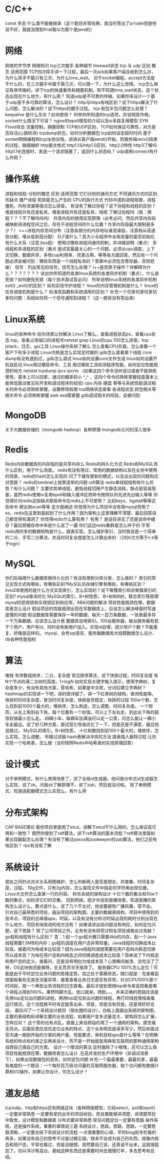 # C/C++
const
多态
什么类不能被继承（这个题目非常经典，我当时答出了private但是他说不好，我就没想到final我以为那个是java的）

# 网络
网络的字节序
网络知识 tcp三次握手 各种细节 timewait状态
tcp 与 udp 区别 概念 适用范围
TCP四次挥手讲一下过程，最后一次ack如果客户端没收到怎么办，为什么挥手不能只有三次，为什么time_wait。
对于socket编程，accept方法是干什么的，在三次握手中属于第几次，可以猜一下，为什么这么觉得。
tcp怎么保证有序传输的，讲下tcp的快速重传和拥塞机制，知不知道time_wait状态，这个状态出现在什么地方，有什么用？
知道udp是不可靠的传输，如果你来设计一个基于udp差不多可靠的算法，怎么设计？
http与https有啥区别？说下https解决了什么问题，怎么解决的？说下https的握手过程。
tcp 粘包半包问题怎么处理？
keepalive 是什么东东？如何使用？
列举你所知道的tcp选项，并说明其作用。
socket什么情况下可读？
nginx的epoll模型的介绍以及io多路复用模型
SYN Flood攻击
流量控制，拥塞控制
TCP和UDP区别，TCP如何保证可靠性，对方是否存活(心跳检测)
tcpdump抓包，如何分析数据包
tcp如何设定超时时间
基于socket网络编程和tcp/ip协议栈，讲讲从客户端send()开始，到服务端recv()结束的过程，越细越好
http报文格式
http1.1与http1.0区别，http2.0特性
http3了解吗
http1.1长连接时，发送一个请求阻塞了，返回什么状态码？
udp调用connect有什么作用？
# 操作系统
进程和线程-分别的概念 区别 适用范围 它们分别的通讯方式 不同通讯方式的区别优缺点
僵尸进程
死锁是怎么产生的
CPU的执行方式
代码中遇到进程阻塞，进程僵死，内存泄漏等情况怎么排查。
有没有了解过协程？说下协程和线程的区别？
堆是线程共有还是私有，堆是进程共有还是私有，栈呢
了解过协程吗（我：携程？？？不了解呜呜呜）
共享内存的使用实现原理（必考必问，然后共享内存段被映射进进程空间之后，存在于进程空间的什么位置？共享内存段最大限制是多少？）
c++进程内存空间分布（注意各部分的内存地址谁高谁低，注意栈从高道低分配，堆从低到高分配）
ELF是什么？其大小与程序中全局变量的是否初始化有什么关系（注意.bss段）
使用过哪些进程间通讯机制，并详细说明（重点）
多线程和多进程的区别（重点 面试官最最关心的一个问题，必须从cpu调度，上下文切换，数据共享，多核cup利用率，资源占用，等等各方面回答，然后有一个问题必须会被问到：哪些东西是一个线程私有的？答案中必须包含寄存器，否则悲催）
信号：列出常见的信号，信号怎么处理？
i++是否原子操作？并解释为什么？？？？？？？
说出你所知道的各类linux系统的各类同步机制（重点），什么是死锁？如何避免死锁（每个技术面试官必问）
列举说明linux系统的各类异步机制
exit() _exit()的区别？
如何实现守护进程？
linux的内存管理机制是什么？
linux的任务调度机制是什么？
标准库函数和系统调用的区别？
补充一个坑爹坑爹坑爹坑爹的问题：系统如何将一个信号通知到进程？（这一题哥没有答出来）
# Linux系统
linux的各种命令 给你场景让你解决
Linux了解么，查看进程状态ps，查看cpu状态 top。查看占用端口的进程号netstat grep
Linux的cpu 100怎么排查，top jstack，日志，gui工具
Linux操作系统了解么
怎么查看CPU负载，怎么查看一个客户下有多少进程
Linux内核是怎么实现定时器的
gdb怎么查看某个线程
core dump有没有遇到过，gdb怎么调试
linux如何设置core文件生成
linux如何设置开机自启动
linux用过哪些命令、工具
用过哪些工具检测程序性能，如何定位性能瓶颈的地方
netstat tcpdump ipcs ipcrm （如果这四个命令没听说过或者不能熟练使用，基本上可以回家，通过的概率较小 ^_^ ，这四个命令的熟练掌握程度基本上能体现面试者实际开发和调试程序的经验)
cpu 内存 硬盘 等等与系统性能调试相关的命令必须熟练掌握，设置修改权限 tcp网络状态查看 各进程状态 抓包相关等相关命令 必须熟练掌握
awk sed需掌握
gdb调试相关的经验，会被问到
# MongoDB
关于大数据存储的（mongodb hadoop）各种原理 mongodb又问的深入很多
# Redis
Redis内存数据库的内存指的是共享内存么
Redis的持久化方式
Redis和MySQL有什么区别，用于什么场景。
redis有没有用过，常用的数据结构以及在业务中使用的场景，redis的hash怎么实现的
问了下缓存更新的模式，以及会出现的问题和应对思路？
redis的sentinel上投票选举的问题 raft算法
redis单线程结构有什么优势？有什么问题？ 主要优势单线程，避免线程切换产生静态消耗，缺点是容易阻塞，虽然redis使用io复用epoll和输入缓冲区把命令按照队列先进先出输入等等
你觉得针对redis这些缺点那些命令在redis上不可使用？ 比如keys、hgetall等等这些命令 建议用scan等等 这方面阐述
你觉得为什么项目中没有用mysql而用了es，redis在这里到底起到了什么作用？因为架构上这里理解不清楚，最后回答自己都觉得有漏洞了
你觉得redis什么算有用？ 有用？ 是说存进去了还是说命中缓存？最后把缓存命中率是什么说了一遍
你们这边redis集群是怎么样子的
平常redis用的多的数据结构是什么，跳表实现，怎么维护索引，当时我说是一个简单的二分，手写二分算法，并且时间复杂度是怎么计算出来的 （2的k次方等于n k等于logn）
# MySQL
你们后端用什么数据库做持久化的？有没有用到分库分表，怎么做的？
索引的常见实现方式有哪些，有哪些区别?MySQL的存储引擎有哪些，有哪些区别？InnoDB使用的是什么方式实现索引，怎么实现的？说下聚簇索引和非聚簇索引的区别?
mysql查询优化
MySQL的索引，B+树性质。
B+树和B树，联合索引等原理
mysql的悲观锁和乐观锁区别和应用，ABA问题的解决
项目性能瓶颈在哪，数据库表怎么设计
假设项目的性能瓶颈出现在写数据库上，应该怎么解决峰值时写速度慢的问题
假设数据库需要保存一年的数据，每天一百万条数据，一张表最多存一千万条数据，应该怎么设计表
数据库自增索引。100台服务器，每台服务器有若干个用户，用户有id，同时会有新用户加入。实现id自增，统计用户个数？不能重复，好像是这样的。
mysql，会考sql语言，服务器数据库大规模数据怎么设计，db各种性能指标
# 算法
堆栈
有序数组排序，二分，复杂度
常见排序算法，说下快排过程，时间复杂度
有N个节点的满二叉树的高度。1+logN
如何实现关键字输入提示，使用字典树，复杂度多少，有没有其他方案，答哈希，如果是中文呢，分词后建立字典树？
hashmap的实现讲一下吧，讲的很详细了。讲一下红黑树的结构，查询性能等。
快排的时间复杂度，冒泡时间复杂度，快排是否稳定，快排的过程
100w个数，怎么找到前1000个最大的，堆排序，怎么构造，怎么调整，时间复杂度。
一个矩阵，从左上角到右下角，每个位置有一个权值。可以上下左右走，到达右下角的路径权值最小怎么走。
四辆小车，每辆车加满油可以走一公里，问怎么能让一辆小车走最远。说了好几种方案，面试官引导我优化了一下，但是还是不满意，最后他说跳过。
MySQL的索引，B+树性质。
十亿和数找到前100个最大的，堆排序，怎么实现，怎么调整。
布隆过滤器
hash表解决冲突的方法
跳表插入删除过程
让你实现一个哈希表，怎么做（当时按照Redis中哈希表的实现原理回答）
# 设计模式
对于单例模式，有什么使用场景了，讲了全局id生成器，他问我分布式id生成器怎么实现，说了zk，问我zk了解原理不，讲了zab，然后就没问啦。
除了单例模式，知道适配器模式怎么实现么，有什么用
# 分布式架构
CAP BASE理论
看你项目里面用了etcd，讲解下etcd干什么用的，怎么保证高可用和一致性？
既然你提到了raft算法，讲下raft算法的基本流程？raft算法里面如果出现脑裂怎么处理？有没有了解过paxos和zookeeper的zab算法，他们之前有啥区别？
rpc有没有了解
# 系统设计
朋友之间的点对点关系用图维护，怎么判断两人是否是朋友，并查集，时间复杂度，过程。
10g文件，只有2g内存，怎么查找文件中指定的字符串出现位置。
Linux大文件怎么查某一行的内容。
秒杀系统的架构设计
十亿个数的集合和10w个数的集合，如何求它们的交集。
回到网络，刚才你说到直播场景，知道直播的架构怎么设计么，要点是什么，说了几个不太对，他说要避免广播风暴，答不会。
针对自己最熟悉的项目，画出项目的架构图，主要的数据表结构，项目中使用到的技术点，项目的总峰值qps，时延，以及有没有分析过时延出现的耗时分别出现在什么地方，项目有啥改进的地方没有？
如果请求出现问题没有响应，如何定位问题，说下思路？
除了公司项目之外，业务有没有研究过知名项目或做出过贡献？
go程和线程有什么区别？ 答：1 起一个go程大概只需要4kb的内存，起一个Java线程需要1.5MB的内存；go程的调度在用户态非常轻量，Java线程的切换成本比较高。接着问为啥成本比较高？因为Java线程的调度需要在用户态和内核态切换所以成本高？为啥在用户态和内核态之间切换调度成本比较高？简单说了下内核态和用户态的定义。接着问，还是没有明白为啥成本高？心里瞬间崩溃，没完没了了呀，OS这块依旧是痛呀，支支吾吾半天放弃了。
服务器CPU 100%怎么定位？可能是由于平时定位业务问题的思维定势，加之处于蒙蔽状态，随口就是：先查看监控面板看有无突发流量异常，接着查看业务日志是否有异常，针对CPU100%那个时间段，取一个典型业务流程的日志查看。最后才提到使用top命令来监控看是哪个进程占用到100%。果然阵脚大乱，张口就来，捂脸。。。 本来正确的思路应该是先用top定位出问题的进程，再用top定位到出问题的线程，再打印线程堆栈查看运行情况，这个流程换平时肯定能答出来，但是，但是没有但是。还是得好好总结。
最后问了一个系统设计题目（朋友圈的设计），白板上面画出系统的架构图，主要的表结构和讲解主要的业务流程，如果用户变多流量变大，架构将怎么扩展，怎样应对？ 这个答的也有点乱，直接上来自顾自的用了一个通用的架构，感觉毫无亮点。后面反思应该先定位业务的特点，这个业务明显是读多写少，然后和面试官沟通一期刚开始的方案的用户量，性能要求，单机目标qps是什么等等？在明确系统的特点和约束之后再来设计，而不是一开始就是用典型互联网的那种通用架构自顾自己搞自己的方案。
设计一个限流的算法
定时器除了小根堆，还可以怎么做
项目性能瓶颈在哪，数据库表怎么设计
.在高并发的生产环境中（非调试场景下），如果出现数据包的丢失，如何定位问题
补充一个最最重要，最最坑爹，最最有难度的一个题目：一个每秒百万级访问量的互联网服务器，每个访问都有数据计算和I/O操作，如果让你设计，你怎么设计？
# 道友总结
tcp/udp，http和https还有网络这块（各种网络模型，已经select，poll和epoll）一定要非常熟悉
一定要有拿的出手的项目经验，而且要能够讲清楚，讲清楚项目中取舍，设计模型和数据表
分布式要非常熟悉
常见问题定位一定要有思路
操作系统，还是操作系统，重要的事情说三遍
系统设计，思路，思路，思路，一定要思路清晰，一定要总结下系统设计的流程
一点很重要的心得，平时blog和专栏看的再多，如果没有自己的思考不过是过眼云烟，根本不会成为自己的东西，就像内核态和用户态，平常也看过，但是没细想，突然要自己说，还真说不出来，这就很尴尬了。勿以浮沙筑高台，基础这种东西还是需要时间去慢慢打牢，多去思考和总结。